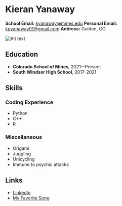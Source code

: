 # Kieran Yanaway
**School Email:** kyanaway@mines.edu
**Personal Email:** kpyanaway01@gmail.com
**Address:** Golden, CO

![Alt text](https://toppng.com/uploads/preview/colorado-school-of-mines-logo-11563033970omcwoyn5nx.png "CSM Logo")

## Education
- **Colorado School of Mines**, 2021--Present
- **South Windsor High School**, 2017-2021

## Skills
### Coding Experience
   - Python
   - C++
   - R
### Miscellaneous
   - Origami
   - Juggling
   - Unicycling
   - Immune to psychic attacks

## Links
   - [LinkedIn](https://www.linkedin.com/in/kieran-yanaway-b49950233/)
   - [My Favorite Song](https://www.youtube.com/watch?v=fI2u6mSd62s)
